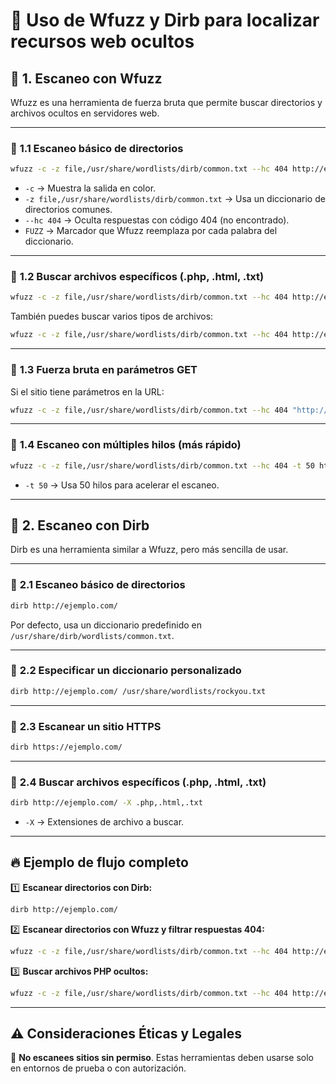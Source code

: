 # 🚀 **Uso de Wfuzz y Dirb para localizar recursos web ocultos**  

## 🔎 **1. Escaneo con Wfuzz**  
Wfuzz es una herramienta de fuerza bruta que permite buscar directorios y archivos ocultos en servidores web.  

---

### 📌 **1.1 Escaneo básico de directorios**
```bash
wfuzz -c -z file,/usr/share/wordlists/dirb/common.txt --hc 404 http://ejemplo.com/FUZZ
```
- `-c` → Muestra la salida en color.  
- `-z file,/usr/share/wordlists/dirb/common.txt` → Usa un diccionario de directorios comunes.  
- `--hc 404` → Oculta respuestas con código 404 (no encontrado).  
- `FUZZ` → Marcador que Wfuzz reemplaza por cada palabra del diccionario.  

---

### 📌 **1.2 Buscar archivos específicos (.php, .html, .txt)**
```bash
wfuzz -c -z file,/usr/share/wordlists/dirb/common.txt --hc 404 http://ejemplo.com/FUZZ.php
```
También puedes buscar varios tipos de archivos:
```bash
wfuzz -c -z file,/usr/share/wordlists/dirb/common.txt --hc 404 http://ejemplo.com/FUZZ.{php,html,txt}
```

---

### 📌 **1.3 Fuerza bruta en parámetros GET**
Si el sitio tiene parámetros en la URL:
```bash
wfuzz -c -z file,/usr/share/wordlists/dirb/common.txt --hc 404 "http://ejemplo.com/index.php?pagina=FUZZ"
```

---

### 📌 **1.4 Escaneo con múltiples hilos (más rápido)**
```bash
wfuzz -c -z file,/usr/share/wordlists/dirb/common.txt --hc 404 -t 50 http://ejemplo.com/FUZZ
```
- `-t 50` → Usa 50 hilos para acelerar el escaneo.

---

## 🔎 **2. Escaneo con Dirb**  
Dirb es una herramienta similar a Wfuzz, pero más sencilla de usar.  

---

### 📌 **2.1 Escaneo básico de directorios**  
```bash
dirb http://ejemplo.com/
```
Por defecto, usa un diccionario predefinido en `/usr/share/dirb/wordlists/common.txt`.

---

### 📌 **2.2 Especificar un diccionario personalizado**  
```bash
dirb http://ejemplo.com/ /usr/share/wordlists/rockyou.txt
```

---

### 📌 **2.3 Escanear un sitio HTTPS**  
```bash
dirb https://ejemplo.com/
```

---

### 📌 **2.4 Buscar archivos específicos (.php, .html, .txt)**  
```bash
dirb http://ejemplo.com/ -X .php,.html,.txt
```
- `-X` → Extensiones de archivo a buscar.

---

## 🔥 **Ejemplo de flujo completo**
1️⃣ **Escanear directorios con Dirb:**  
```bash
dirb http://ejemplo.com/
```
2️⃣ **Escanear directorios con Wfuzz y filtrar respuestas 404:**  
```bash
wfuzz -c -z file,/usr/share/wordlists/dirb/common.txt --hc 404 http://ejemplo.com/FUZZ
```
3️⃣ **Buscar archivos PHP ocultos:**  
```bash
wfuzz -c -z file,/usr/share/wordlists/dirb/common.txt --hc 404 http://ejemplo.com/FUZZ.php
```

---

## ⚠️ **Consideraciones Éticas y Legales**  
🔴 **No escanees sitios sin permiso**. Estas herramientas deben usarse solo en entornos de prueba o con autorización.  


